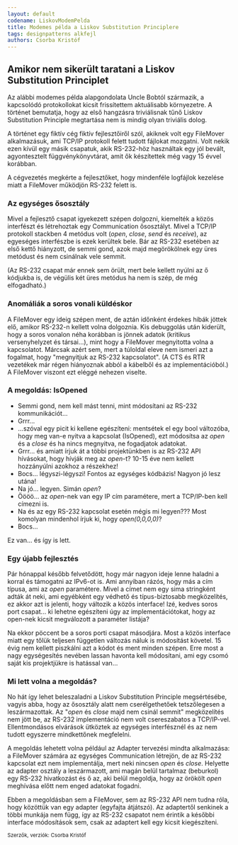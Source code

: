 ```yaml
---
layout: default
codename: LiskovModemPelda
title: Modemes példa a Liskov Substitution Principlere
tags: designpatterns alkfejl
authors: Csorba Kristóf
---
```


## Amikor nem sikerült taratani a Liskov Substitution Principlet

Az alábbi modemes példa alapgondolata Uncle Bobtól származik, a kapcsolódó protokollokat kicsit frissítettem aktuálisabb környezetre. A történet bemutatja, hogy az első hangzásra triviálisnak tűnő Liskov Substitution Principle megtartása nem is mindig olyan triviális dolog.

A történet egy fiktív cég fiktív fejlesztőiről szól, akiknek volt egy FileMover alkalmazásuk, ami TCP/IP protokoll felett tudott fájlokat mozgatni. Volt nekik ezen kívül egy másik csapatuk, akik RS-232-höz használtak egy jól bevált, agyontesztelt függvénykönyvtárat, amit ők készítettek még vagy 15 évvel korábban.

A cégvezetés megkérte a fejlesztőket, hogy mindenféle logfájlok kezelése miatt a FileMover működjön RS-232 felett is.

### Az egységes ősosztály

Mivel a fejlesztő csapat igyekezett szépen dolgozni, kiemelték a közös interfészt és létrehoztak egy Communication ősosztályt. Mivel a TCP/IP protokoll stackben 4 metódus volt (_open_, _close_, _send_ és _receive_), az egyeséges interfészbe is ezek kerültek  bele. Bár az RS-232 esetében az első kettő hiányzott, de semmi gond, azok majd megörökölnek egy üres metódust és nem csinálnak vele semmit.

(Az RS-232 csapat már ennek sem örült, mert bele kellett nyúlni az ő kódjukba is, de végülis két üres metódus ha nem is szép, de még elfogadható.)

### Anomáliák a soros vonali küldéskor

A FileMover egy ideig szépen ment, de aztán időnként érdekes hibák jöttek elő, amikor RS-232-n kellett volna dolgoznia. Kis debuggolás után kiderült, hogy a soros vonalon néha korábban is jönnek adatok (kritikus versenyhelyzet és társai...), mint hogy a FileMover megnyitotta volna a kapcsolatot. Márcsak azért sem, mert a túloldal eleve nem ismeri azt a fogalmat, hogy "megnyitjuk az RS-232 kapcsolatot". (A CTS és RTR vezetékek már régen hiányoznak abból a kábelből és az implementációból.) A FileMover viszont ezt eléggé nehezen viselte.

### A megoldás: IsOpened

- Semmi gond, nem kell mást tenni, mint módosítani az RS-232 kommunikációt...
- Grrr...
- ...szóval egy picit ki kellene egészíteni: mentsétek el egy bool változóba, hogy meg van-e nyitva a kapcsolat (IsOpened), ezt módosítsa az _open_ és a _close_ és ha nincs megnyitva, ne fogadjatok adatokat.
- Grrr... és amiatt írjuk át a többi projektünkben is az RS-232 API hívásokat, hogy hívják meg az _open_-t? 10-15 éve nem kellett hozzányúlni azokhoz a részekhez!
- Bocs... légyszi-légyszi! Fontos az egységes kódbázis! Nagyon jó lesz utána!
- Na jó... legyen. Simán _open_?
- Öööö... az _open_-nek van egy IP cím paramétere, mert a TCP/IP-ben kell címezni is.
- Na és az egy RS-232 kapcsolat esetén mégis mi legyen??? Most komolyan mindenhol írjuk ki, hogy _open(0,0,0,0)_?
- Bocs...

Ez van... és így is lett.

### Egy újabb fejlesztés

Pár hónappal később felvetődött, hogy már nagyon ideje lenne haladni a korral és támogatni az IPv6-ot is. Ami annyiban rázós, hogy más a cím típusa, ami az _open_ paramétere. Mivel a címet nem egy sima stringként adták át neki, ami egyébként egy védhető és típus-biztosabb megközelítés, ez akkor azt is jelenti, hogy változik a közös interface! Izé, kedves soros port csapat... ki lehetne egészíteni úgy az implementációtokat, hogy az open-nek kicsit megválozott a paraméter listája?

Na ekkor pöccent be a soros porti csapat másodjára. Most a közös interface miatt egy tőlük teljesen független változás náluk is módosítást követel. 15 évig nem kellett piszkálni azt a kódot és ment minden szépen. Erre most a nagy egységesítés nevében lassan havonta kell módosítani, ami egy csomó saját kis projektjükre is hatással van...

### Mi lett volna a megoldás?

No hát így lehet beleszaladni a Liskov Substitution Principle megsértésébe, vagyis abba, hogy az ősosztály alatt nem cserélgethetőek tetszőlegesen a leszármazottak. Az "_open_ és _close_ majd nem csinál semmit" megközelítés nem jött be, az RS-232 implementáció nem volt csereszabatos a TCP/IP-vel. Ellentmondásos elvárások ütköztek az egységes interfésznél és az nem tudott egyszerre mindkettőnek megfelelni.

A megoldás lehetett volna például az Adapter tervezési mindta alkalmazása: a FileMover számára az egységes Communication létrejön, de az RS-232 kapcsolat ezt nem implementálja, mert neki nincsen _open_ és _close_. Helyette az adapter osztály a leszármazott, ami magán belül tartalmaz (beburkol) egy RS-232 hivatkozást és ő az, aki belül megoldja, hogy az örökölt _open_ meghívása előtt nem enged adatokat fogadni.

Ebben a megoldásban sem a FileMover, sem az RS-232 API nem tudna róla, hogy közöttük van egy adapter (egyfajta átjátszó). Az adaptertől senkinek a többi munkája nem függ, így az RS-232 csapatot nem érintik a későbbi interface módosítások sem, csak az adaptert kell egy kicsit kiegészíteni.

<small>Szerzők, verziók: Csorba Kristóf</small>
